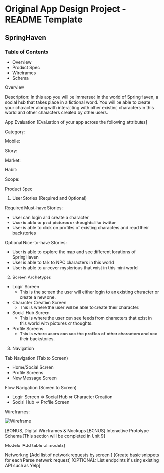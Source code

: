 # Original App Design Project - README Template

## SpringHaven

### Table of Contents
- Overview
- Product Spec
- Wireframes
- Schema

Overview

Description:
In this app you will be immersed in the world of SpringHaven, a social hub that takes place in a fictional world. You will be able to create your character along with interacting with other existing characters in this world and other characters created by other users.

App Evaluation
[Evaluation of your app across the following attributes]

Category:

Mobile:

Story:

Market:

Habit:

Scope:

Product Spec
1. User Stories (Required and Optional)
   
Required Must-have Stories:

- User can login and create a character
- User is able to post pictures or thoughts like twitter
- User is able to click on profiles of existing characters and read their backstories

Optional Nice-to-have Stories:

- User is able to explore the map and see different locations of SpringHaven
- User is able to talk to NPC characters in this world
- User is able to uncover mysterious that exist in this mini world

2. Screen Archetypes
- Login Screen
    - This is the screen the user will either login to an existing character or create a new one.
- Character Creation Screen
    - This is where the user will be able to create their character.
- Social Hub Screen
    - This is where the user can see feeds from characters that exist in this world with pictures or thoughts.
- Profile Screens
    - This is where users can see the profiles of other characters and see their backstories.

3. Navigation

Tab Navigation (Tab to Screen)
- Home/Social Screen
- Profile Screens
- New Message Screen

Flow Navigation (Screen to Screen)
 - Login Screen
=> Social Hub or Character Creation
 - Social Hub
=> Profile Screen

Wireframes:

![Wireframe](https://github.com/CanceledProductions/SpringHaven/assets/99377411/236b8109-5c0a-4e54-a2b3-9dbaf03d88d4)

[BONUS] Digital Wireframes & Mockups
[BONUS] Interactive Prototype
Schema
[This section will be completed in Unit 9]

Models
[Add table of models]

Networking
[Add list of network requests by screen ]
[Create basic snippets for each Parse network request]
[OPTIONAL: List endpoints if using existing API such as Yelp]
